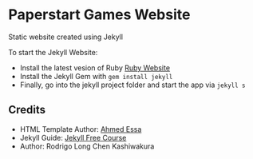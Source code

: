 # Paperstart Games Website

Static website created using Jekyll

To start the Jekyll Website:

  * Install the latest vesion of Ruby [Ruby Website](https://www.ruby-lang.org/en/downloads/)
  * Install the Jekyll Gem with `gem install jekyll`
  * Finally, go into the jekyll project folder and start the app via `jekyll s`

## Credits

  * HTML Template Author: [Ahmed Essa](http://ahmedessa.net/)
  * Jekyll Guide: [Jekyll Free Course](https://www.udemy.com/criando-sites-estaticos-com-jekyll/)
  * Author: Rodrigo Long Chen Kashiwakura